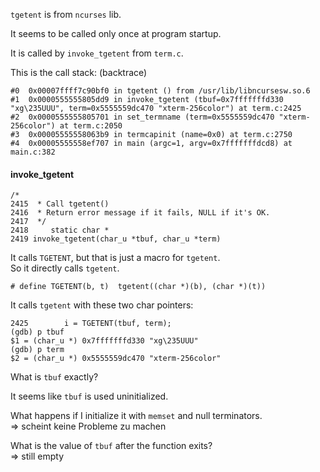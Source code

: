 `tgetent` is from `ncurses` lib.

It seems to be called only once at program startup.

It is called by `invoke_tgetent` from `term.c`.

This is the call stack: (backtrace)
```
#0  0x00007ffff7c90bf0 in tgetent () from /usr/lib/libncursesw.so.6
#1  0x0000555555805dd9 in invoke_tgetent (tbuf=0x7fffffffd330 "xg\235UUU", term=0x5555559dc470 "xterm-256color") at term.c:2425
#2  0x0000555555805701 in set_termname (term=0x5555559dc470 "xterm-256color") at term.c:2050
#3  0x00005555558063b9 in termcapinit (name=0x0) at term.c:2750
#4  0x00005555558ef707 in main (argc=1, argv=0x7fffffffdcd8) at main.c:382
```

#### invoke_tgetent

```
/*
2415  * Call tgetent()
2416  * Return error message if it fails, NULL if it's OK.
2417  */
2418     static char *
2419 invoke_tgetent(char_u *tbuf, char_u *term)
```

It calls `TGETENT`, but that is just a macro for `tgetent`.\
So it directly calls `tgetent`.
```
# define TGETENT(b, t)  tgetent((char *)(b), (char *)(t))
```
It calls `tgetent` with these two char pointers:
```
2425        i = TGETENT(tbuf, term);
(gdb) p tbuf
$1 = (char_u *) 0x7fffffffd330 "xg\235UUU"
(gdb) p term
$2 = (char_u *) 0x5555559dc470 "xterm-256color"
```
What is `tbuf` exactly?

It seems like `tbuf` is used uninitialized.

What happens if I initialize it with `memset` and null terminators.\
=> scheint keine Probleme zu machen

What is the value of `tbuf` after the function exits?\
=> still empty
